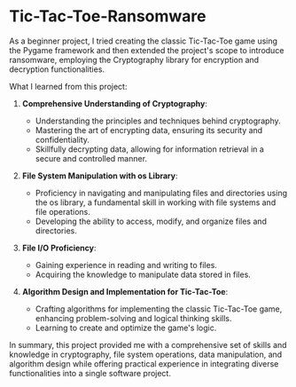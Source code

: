 # Tic-Tac-Toe-Ransomware

As a beginner project, I tried creating the classic Tic-Tac-Toe game using the Pygame framework and then extended the project's scope to introduce ransomware, employing the Cryptography library for encryption and decryption functionalities.

What I learned from this project:

1. **Comprehensive Understanding of Cryptography**:
   - Understanding the principles and techniques behind cryptography.
   - Mastering the art of encrypting data, ensuring its security and confidentiality.
   - Skillfully decrypting data, allowing for information retrieval in a secure and controlled manner.

2. **File System Manipulation with os Library**:
   - Proficiency in navigating and manipulating files and directories using the os library, a fundamental skill in working with file systems and file operations.
   - Developing the ability to access, modify, and organize files and directories.

3. **File I/O Proficiency**:
   - Gaining experience in reading and writing to files.
   - Acquiring the knowledge to manipulate data stored in files.

4. **Algorithm Design and Implementation for Tic-Tac-Toe**:
   - Crafting algorithms for implementing the classic Tic-Tac-Toe game, enhancing problem-solving and logical thinking skills.
   - Learning to create and optimize the game's logic.

In summary, this project provided me with a comprehensive set of skills and knowledge in cryptography, file system operations, data manipulation, and algorithm design while offering practical experience in integrating diverse functionalities into a single software project.
